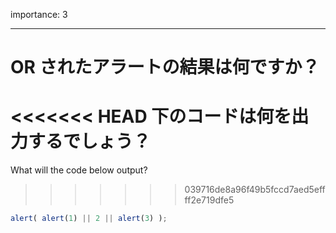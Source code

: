 importance: 3

---

# OR されたアラートの結果は何ですか？

<<<<<<< HEAD
下のコードは何を出力するでしょう？
=======
What will the code below output?
>>>>>>> 039716de8a96f49b5fccd7aed5effff2e719dfe5

```js
alert( alert(1) || 2 || alert(3) );
```
